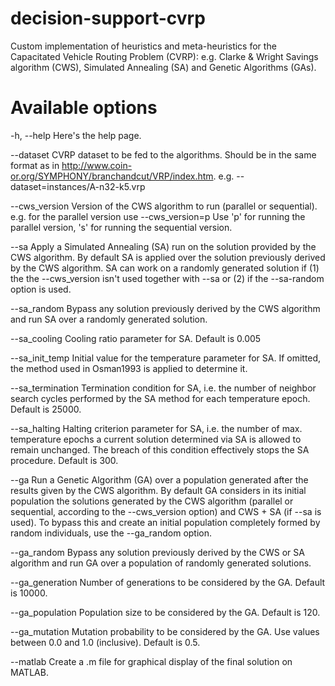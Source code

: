 decision-support-cvrp
=====================

Custom implementation of heuristics and meta-heuristics for the Capacitated Vehicle Routing Problem (CVRP): e.g. Clarke &amp; Wright Savings algorithm (CWS), Simulated Annealing (SA) and Genetic Algorithms (GAs).

# Available options

-h, --help
    Here's the help page.

--dataset <value>
    CVRP dataset to be fed to the algorithms. Should be in the same format as
    in http://www.coin-or.org/SYMPHONY/branchandcut/VRP/index.htm.
    e.g. --dataset=instances/A-n32-k5.vrp

--cws_version <value>
    Version of the CWS algorithm to run (parallel or sequential).
    e.g. for the parallel version use --cws_version=p
    Use 'p' for running the parallel version, 's' for running the sequential
    version.

--sa
    Apply a Simulated Annealing (SA) run on the solution provided by the CWS
    algorithm. By default SA is applied over the solution previously derived
    by the CWS algorithm. SA can work on a randomly generated solution if (1)
    the the --cws_version isn't used together with --sa or (2) if the
    --sa-random option is used.

--sa_random
    Bypass any solution previously derived by the CWS algorithm and run SA
    over a randomly generated solution.

--sa_cooling <value>
    Cooling ratio parameter for SA. Default is 0.005

--sa_init_temp <value>
    Initial value for the temperature parameter for SA. If omitted, the method
    used in Osman1993 is applied to determine it.

--sa_termination <value>
    Termination condition for SA, i.e. the number of neighbor search cycles
    performed by the SA method for each temperature epoch. Default is 25000.

--sa_halting <value>
    Halting criterion parameter for SA, i.e. the number of max. temperature
    epochs a current solution determined via SA is allowed to remain
    unchanged. The breach of this condition effectively stops the SA
    procedure. Default is 300.

--ga
    Run a Genetic Algorithm (GA) over a population generated after the results
    given by the CWS algorithm. By default GA considers in its initial
    population the solutions generated by the CWS algorithm (parallel or
    sequential, according to the --cws_version option) and CWS + SA (if --sa
    is used). To bypass this and create an initial population completely
    formed by random individuals, use the --ga_random option.

--ga_random
    Bypass any solution previously derived by the CWS or SA algorithm and run
    GA over a population of randomly generated solutions.

--ga_generation <value>
    Number of generations to be considered by the GA. Default is 10000.

--ga_population <value>
    Population size to be considered by the GA. Default is 120.

--ga_mutation <value>
    Mutation probability to be considered by the GA. Use values between 0.0
    and 1.0 (inclusive). Default is 0.5.

--matlab
    Create a .m file for graphical display of the final solution on MATLAB.
